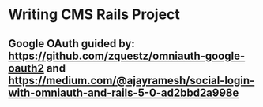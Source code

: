 # Writing CMS Rails Project

## Google OAuth guided by: https://github.com/zquestz/omniauth-google-oauth2 and https://medium.com/@ajayramesh/social-login-with-omniauth-and-rails-5-0-ad2bbd2a998e
